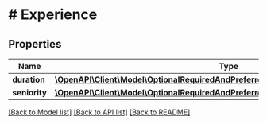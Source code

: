 # # Experience

## Properties

Name | Type | Description | Notes
------------ | ------------- | ------------- | -------------
**duration** | [**\OpenAPI\Client\Model\OptionalRequiredAndPreferredUnionDurationValueDurationRange**](OptionalRequiredAndPreferredUnionDurationValueDurationRange.md) |  | [optional]
**seniority** | [**\OpenAPI\Client\Model\OptionalRequiredAndPreferredSeniorityValue**](OptionalRequiredAndPreferredSeniorityValue.md) |  | [optional]

[[Back to Model list]](../../README.md#models) [[Back to API list]](../../README.md#endpoints) [[Back to README]](../../README.md)
